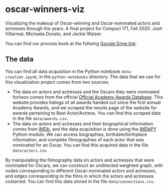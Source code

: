 # oscar-winners-viz

Visualizing the makeup of Oscar-winning and Oscar-nominated actors and actresses through the years. 
A final project for Compsci 171, Fall 2020.
Josh Villarreal, Michaela Donato, and Jackie Walzer.

You can find our process book at the follwing <a href="https://docs.google.com/document/d/1e8gJDs7d25U-E5SKizLKKor6LjmbjRTPTelMwxdRuVs/edit?usp=sharing">Google Drive link</a>.

## The data

You can find all data acquisition in the Python notebook `data-creation.ipynb`, in the `python-notebooks` directory. The data that we use for this visualization project comes from two sources:
- The data on actors and actresses and the Oscars they were nominated for/won comes from the official <a href="http://awardsdatabase.oscars.org/">Official Academy Awards Database</a>. This website provides listings of all awards handed out since the first annual Academy Awards, and we scraped the results page of the website for awards pertaining to Best Actor/Actress. You can find this scraped data in the file `data/awards.csv`.
- The data on actors and actresses and their biographical information comes from <a href="https://www.imdb.com/">IMDb</a>, and the data acquisition is done using the <a href="https://buildmedia.readthedocs.org/media/pdf/imdbpy/latest/imdbpy.pdf">IMDbPY</a> Python module. We can access biographies, birthdate/birthplace information, and complete filmographies of each actor that was nominated for an Oscar. You can find this acquired data in the file `data/actors.csv`.

By manipulating the filmography data on actors and actresses that were nominated for Oscars, we can construct an undirected weighted graph, with nodes corresponding to different Oscar-nominated actors and actresses, and edges corresponding to the films in which the actors and actresses costarred. You can find this data stored in the file `data/connections.csv`.
